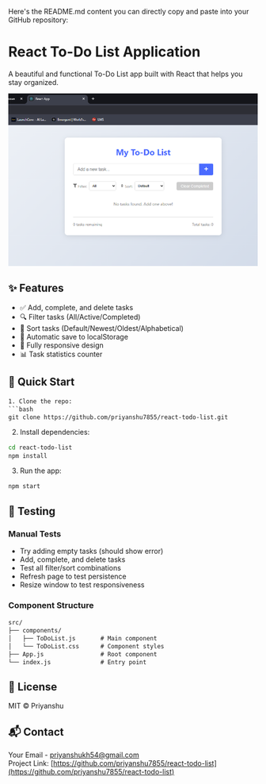 Here's the README.md content you can directly copy and paste into your GitHub repository:

# React To-Do List Application

A beautiful and functional To-Do List app built with React that helps you stay organized.

![ToDo-List](https://github.com/priyanshu7855/React-ToDo-List/blob/main/screenshot.png?raw=true)

## ✨ Features

- ✅ Add, complete, and delete tasks
- 🔍 Filter tasks (All/Active/Completed)
- 🔄 Sort tasks (Default/Newest/Oldest/Alphabetical)
- 💾 Automatic save to localStorage
- 📱 Fully responsive design
- 📊 Task statistics counter

## 🚀 Quick Start
```
1. Clone the repo:
```bash
git clone https://github.com/priyanshu7855/react-todo-list.git
```
2. Install dependencies:
```bash
cd react-todo-list
npm install
```
3. Run the app:
```bash
npm start
```

## 🧪 Testing

### Manual Tests
- Try adding empty tasks (should show error)
- Add, complete, and delete tasks
- Test all filter/sort combinations
- Refresh page to test persistence
- Resize window to test responsiveness

### Component Structure
```
src/
├── components/
│   ├── ToDoList.js       # Main component
│   └── ToDoList.css      # Component styles
├── App.js                # Root component
└── index.js              # Entry point
```

## 📜 License
MIT © Priyanshu

## 📬 Contact
Your Email - priyanshukh54@gmail.com  
Project Link: [https://github.com/priyanshu7855/react-todo-list](https://github.com/priyanshu7855/react-todo-list)
```

